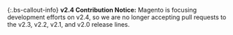 {:.bs-callout-info}
**v2.4 Contribution Notice:**
Magento is focusing development efforts on v2.4, so we are no longer accepting pull requests to the v2.3, v2.2, v2.1, and v2.0 release lines.
